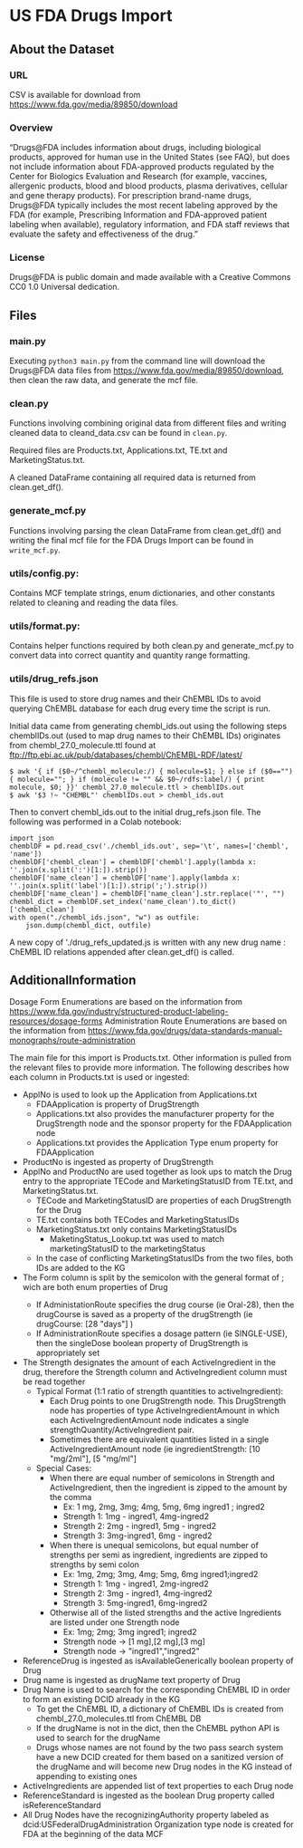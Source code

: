 # US FDA Drugs Import
## About the Dataset
### URL
CSV is available for download from https://www.fda.gov/media/89850/download
### Overview
“Drugs@FDA includes information about drugs, including biological products, approved for human use in the United States (see FAQ), but does not include information about FDA-approved products regulated by the Center for Biologics Evaluation and Research (for example, vaccines, allergenic products, blood and blood products, plasma derivatives, cellular and gene therapy products). For prescription brand-name drugs, Drugs@FDA typically includes the most recent labeling approved by the FDA (for example, Prescribing Information and FDA-approved patient labeling when available), regulatory information, and FDA staff reviews that evaluate the safety and effectiveness of the drug.”
### License
Drugs@FDA is public domain and made available with a Creative Commons CC0 1.0 Universal dedication.

## Files

### main.py

Executing `python3 main.py` from the command line will download the Drugs@FDA data files from https://www.fda.gov/media/89850/download, then clean the raw data, and generate the mcf file.


### clean.py

Functions involving combining original data from different files and writing cleaned data to cleand_data.csv can be found in `clean.py`.

Required files are Products.txt, Applications.txt, TE.txt and MarketingStatus.txt.

A cleaned DataFrame containing all required data is returned from clean.get_df().

### generate_mcf.py

Functions involving parsing the clean DataFrame from clean.get_df() and writing the final mcf file for the FDA Drugs Import can be found in `write_mcf.py`.

### utils/config.py:

Contains MCF template strings, enum dictionaries, and other constants related to cleaning and reading the data files.

### utils/format.py:

Contains helper functions required by both clean.py and generate_mcf.py to convert data into correct quantity and quantity range formatting.

### utils/drug_refs.json

This file is used to store drug names and their ChEMBL IDs to avoid querying ChEMBL database for each drug every time the script is run.

Initial data came from generating chembl_ids.out using the following steps
chemblIDs.out (used to map drug names to their ChEMBL IDs) originates from chembl_27.0_molecule.ttl found at ftp://ftp.ebi.ac.uk/pub/databases/chembl/ChEMBL-RDF/latest/

```
$ awk '{ if ($0~/^chembl_molecule:/) { molecule=$1; } else if ($0=="") { molecule=""; } if (molecule != "" && $0~/rdfs:label/) { print molecule, $0; }}' chembl_27.0_molecule.ttl > chemblIDs.out    
$ awk '$3 !~ "CHEMBL"' chemblIDs.out > chembl_ids.out
```
Then to convert chembl_ids.out to the initial drug_refs.json file. The following was performed in a Colab notebook:

```
import json
chemblDF = pd.read_csv('./chembl_ids.out', sep='\t', names=['chembl', 'name'])
chemblDF['chembl_clean'] = chemblDF['chembl'].apply(lambda x: ''.join(x.split(':')[1:]).strip())
chemblDF['name_clean'] = chemblDF['name'].apply(lambda x: ''.join(x.split('label')[1:]).strip(';').strip())
chemblDF['name_clean'] = chemblDF['name_clean'].str.replace('"', "")
chembl_dict = chemblDF.set_index('name_clean').to_dict()['chembl_clean']
with open("./chembl_ids.json", "w") as outfile:
    json.dump(chembl_dict, outfile)
```
A new copy of './drug_refs_updated.js is written with any new drug name : ChEMBL ID relations appended after clean.get_df() is called.

## AdditionalInformation

Dosage Form Enumerations are based on the information from https://www.fda.gov/industry/structured-product-labeling-resources/dosage-forms
Administration Route Enumerations are based on the information from https://www.fda.gov/drugs/data-standards-manual-monographs/route-administration

The main file for this import is Products.txt. Other information is pulled from the relevant files to provide more information. The following describes how each column in Products.txt is used or ingested:
* ApplNo is used to look up the Application from Applications.txt
  * FDAApplication is property of DrugStrength
  * Applications.txt also provides the manufacturer property for the DrugStrength node and the sponsor property for the FDAApplication node
  * Applications.txt provides the Application Type enum property for FDAApplication
* ProductNo is ingested as property of DrugStrength
* ApplNo and ProductNo are used together as look ups to match the Drug entry to the appropriate TECode and MarketingStatusID from TE.txt, and MarketingStatus.txt.
  * TECode and MarketingStatusID are properties of each DrugStrength for the Drug
  * TE.txt contains both TECodes and MarketingStatusIDs
  * MarketingStatus.txt only contains MarketingStatusIDs
    * MaketingStatus_Lookup.txt was used to match marketingStatusID to the marketingStatus
  * In the case of conflicting MarketingStatusIDs from the two files, both IDs are added to the KG
* The Form column is split by the semicolon with the general format of <DosageForm> ; <AdministrationRoute> wich are both enum properties of Drug
  * If AdministationRoute specifies the drug course (ie Oral-28), then the drugCourse is saved as a property of the drugStrength (ie drugCourse: [28 "days"] )
  * If AdministrationRoute specifies a dosage pattern (ie SINGLE-USE), then the singleDose boolean property of DrugStrength is appropriately set
* The Strength designates the amount of each ActiveIngredient in the drug, therefore the Strength column and ActiveIngredient column must be read together
  * Typical Format (1:1 ratio of strength quantities to activeIngredient):
    * Each Drug points to one DrugStrength node. This DrugStrength node has properties of type ActiveIngredientAmount in which each ActiveIngredientAmount node indicates a single strengthQuantity/ActiveIngredient pair.
    * Sometimes there are equivalent quantities listed in a single ActiveIngredientAmount node (ie ingredientStrength: [10 "mg/2ml"], [5 "mg/ml"]
  * Special Cases:
    * When there are equal number of semicolons in Strength and ActiveIngredient, then the ingredient is zipped to the amount by the comma
      * Ex: 1 mg, 2mg, 3mg; 4mg, 5mg, 6mg    ingred1 ; ingred2
      * Strength 1:  1mg - ingred1, 4mg-ingred2
      * Strength 2: 2mg - ingred1, 5mg - ingred2
      * Strength 3: 3mg-ingred1, 6mg - ingred2
    * When there is unequal semicolons, but equal number of strengths per semi as ingredient, ingredients are zipped to strengths by semi colon
      * Ex: 1mg, 2mg; 3mg, 4mg; 5mg, 6mg     ingred1;ingred2
      * Strength 1: 1mg - ingred1, 2mg-ingred2
      * Strength 2: 3mg - ingred1, 4mg-ingred2
      * Strength 3: 5mg-ingred1, 6mg-ingred2
    * Otherwise all of the listed strengths and the active Ingredients are listed under one Strength node
      * Ex: 1mg; 2mg; 3mg     ingred1; ingred2
      * Strength node → [1 mg],[2 mg],[3 mg]
      * Strength node → "ingred1","ingred2"
* ReferenceDrug is ingested as isAvailableGenerically boolean property of Drug
* Drug name is ingested as drugName text property of Drug
* Drug Name is used to search for the corresponding ChEMBL ID in order to form an existing DCID already in the KG
  * To get the ChEMBL ID, a dictionary of ChEMBL IDs is created from chembl_27.0_molecules.ttl from ChEMBL DB
  * If the drugName is not in the dict, then the ChEMBL python API is used to search for the drugName
  * Drugs whose names are not found by the two pass search system have a new DCID created for them based on a sanitized version of the drugName and will become new Drug nodes in the KG instead of appending to existing ones
* ActiveIngredients are appended list of text properties to each Drug node
* ReferenceStandard is ingested as the boolean Drug property called isReferenceStandard
* All Drug Nodes have the recognizingAuthority property labeled as dcid:USFederalDrugAdministration
Organization type node is created for FDA at the beginning of the data MCF
